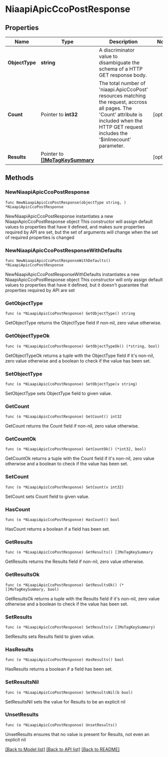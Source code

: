 # NiaapiApicCcoPostResponse

## Properties

Name | Type | Description | Notes
------------ | ------------- | ------------- | -------------
**ObjectType** | **string** | A discriminator value to disambiguate the schema of a HTTP GET response body. | 
**Count** | Pointer to **int32** | The total number of &#39;niaapi.ApicCcoPost&#39; resources matching the request, accross all pages. The &#39;Count&#39; attribute is included when the HTTP GET request includes the &#39;$inlinecount&#39; parameter. | [optional] 
**Results** | Pointer to [**[]MoTagKeySummary**](MoTagKeySummary.md) |  | [optional] 

## Methods

### NewNiaapiApicCcoPostResponse

`func NewNiaapiApicCcoPostResponse(objectType string, ) *NiaapiApicCcoPostResponse`

NewNiaapiApicCcoPostResponse instantiates a new NiaapiApicCcoPostResponse object
This constructor will assign default values to properties that have it defined,
and makes sure properties required by API are set, but the set of arguments
will change when the set of required properties is changed

### NewNiaapiApicCcoPostResponseWithDefaults

`func NewNiaapiApicCcoPostResponseWithDefaults() *NiaapiApicCcoPostResponse`

NewNiaapiApicCcoPostResponseWithDefaults instantiates a new NiaapiApicCcoPostResponse object
This constructor will only assign default values to properties that have it defined,
but it doesn't guarantee that properties required by API are set

### GetObjectType

`func (o *NiaapiApicCcoPostResponse) GetObjectType() string`

GetObjectType returns the ObjectType field if non-nil, zero value otherwise.

### GetObjectTypeOk

`func (o *NiaapiApicCcoPostResponse) GetObjectTypeOk() (*string, bool)`

GetObjectTypeOk returns a tuple with the ObjectType field if it's non-nil, zero value otherwise
and a boolean to check if the value has been set.

### SetObjectType

`func (o *NiaapiApicCcoPostResponse) SetObjectType(v string)`

SetObjectType sets ObjectType field to given value.


### GetCount

`func (o *NiaapiApicCcoPostResponse) GetCount() int32`

GetCount returns the Count field if non-nil, zero value otherwise.

### GetCountOk

`func (o *NiaapiApicCcoPostResponse) GetCountOk() (*int32, bool)`

GetCountOk returns a tuple with the Count field if it's non-nil, zero value otherwise
and a boolean to check if the value has been set.

### SetCount

`func (o *NiaapiApicCcoPostResponse) SetCount(v int32)`

SetCount sets Count field to given value.

### HasCount

`func (o *NiaapiApicCcoPostResponse) HasCount() bool`

HasCount returns a boolean if a field has been set.

### GetResults

`func (o *NiaapiApicCcoPostResponse) GetResults() []MoTagKeySummary`

GetResults returns the Results field if non-nil, zero value otherwise.

### GetResultsOk

`func (o *NiaapiApicCcoPostResponse) GetResultsOk() (*[]MoTagKeySummary, bool)`

GetResultsOk returns a tuple with the Results field if it's non-nil, zero value otherwise
and a boolean to check if the value has been set.

### SetResults

`func (o *NiaapiApicCcoPostResponse) SetResults(v []MoTagKeySummary)`

SetResults sets Results field to given value.

### HasResults

`func (o *NiaapiApicCcoPostResponse) HasResults() bool`

HasResults returns a boolean if a field has been set.

### SetResultsNil

`func (o *NiaapiApicCcoPostResponse) SetResultsNil(b bool)`

 SetResultsNil sets the value for Results to be an explicit nil

### UnsetResults
`func (o *NiaapiApicCcoPostResponse) UnsetResults()`

UnsetResults ensures that no value is present for Results, not even an explicit nil

[[Back to Model list]](../README.md#documentation-for-models) [[Back to API list]](../README.md#documentation-for-api-endpoints) [[Back to README]](../README.md)



